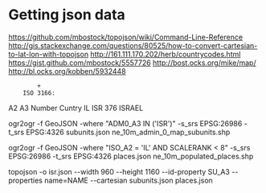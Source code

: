 Getting json data
=================

https://github.com/mbostock/topojson/wiki/Command-Line-Reference
http://gis.stackexchange.com/questions/80525/how-to-convert-cartesian-to-lat-lon-with-topojson
http://161.111.170.202/herb/countrycodes.html
https://gist.github.com/mbostock/5557726
http://bost.ocks.org/mike/map/
http://bl.ocks.org/kobben/5932448

            +
        ISO 3166:
A2    A3     Number Cuntry
IL    ISR    376    ISRAEL


ogr2ogr -f GeoJSON -where "ADM0_A3 IN ('ISR')" -s_srs EPSG:26986 -t_srs EPSG:4326  subunits.json ne_10m_admin_0_map_subunits.shp

ogr2ogr -f GeoJSON -where "ISO_A2 = 'IL' AND SCALERANK < 8" -s_srs EPSG:26986 -t_srs EPSG:4326 places.json ne_10m_populated_places.shp

topojson -o isr.json --width 960 --height 1160 --id-property SU_A3 --properties name=NAME --cartesian subunits.json places.json
